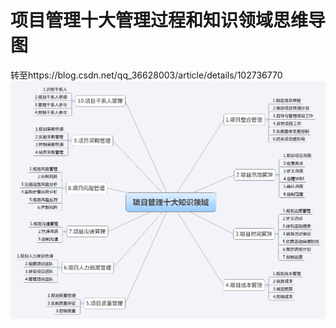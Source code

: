 # 项目管理十大管理过程和知识领域思维导图 
转至https://blog.csdn.net/qq_36628003/article/details/102736770
![avatar](./pm/1.png)